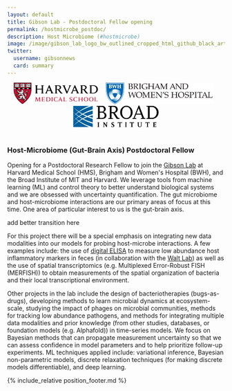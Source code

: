 ```yaml
---
layout: default
title: Gibson Lab - Postdoctoral Fellow opening
permalink: /hostmicrobe_postdoc/
description: Host Microbiome (#hostmicrobe)
image: /image/gibson_lab_logo_bw_outlined_cropped_html_github_black_artboard_1200_628-01.png
twitter:
  username: gibsonnews
  card: summary
---
```



<div style="align:center;text-align:center">

<img  src="/image/hmslogo.svg" alt="HMS Logo" height=50pt> &nbsp;&nbsp;
<img  src="/image/bwh-logo.svg" alt="BWH Logo" height=50pt> &nbsp;&nbsp;
<img  src="/image/broad.svg" alt="BWH Logo" height=50pt><br><br>
</div>

### Host-Microbiome (Gut-Brain Axis) Postdoctoral Fellow

Opening for a Postdoctoral Research Fellow to join the [Gibson Lab](https://gibsonlab.io) at Harvard Medical School (HMS), Brigham and Women's Hospital (BWH), and the Broad Institute of MIT and Harvard. We leverage tools from machine learning (ML) and control theory to better understand biological systems and we are obsessed with uncertainty quantification. The gut microbiome and host-microbiome interactions are our primary areas of focus at this time. One area of particular interest to us is the gut-brain axis. 

add better transition here

For this project there will be a special emphasis on integrating new data modalities into our models for probing host-microbe interactions. A few examples include: the use of [digital ELISA](https://www.nature.com/articles/nbt.1641) to measure low abundance host inflammatory markers in feces (in collaboration with the [Walt Lab](https://waltlab.bwh.harvard.edu/)) as well as the use of spatial transcriptomics (e.g. Multiplexed Error-Robust FISH (MERFISH)) to obtain measurements of the spatial organization of bacteria and their local transcriptional environment.

Other projects in the lab include the design of bacteriotherapies (bugs-as-drugs), developing methods to learn microbial dynamics at ecosystem-scale, studying the impact of phages on microbial communities, methods for tracking low abundance pathogens, and methods for integrating multiple data modalities and prior knowledge (from other studies, databases, or foundation models (e.g. Alphafold)) in time-series models. We focus on Bayesian methods that can propagate measurement uncertainty so that we can assess confidence in model parameters and to help prioritize follow-up experiments. ML techniques applied include: variational inference, Bayesian non-parametric models, discrete relaxation techniques (for making discrete models differentiable), and deep learning. 

{% include_relative position_footer.md %}
